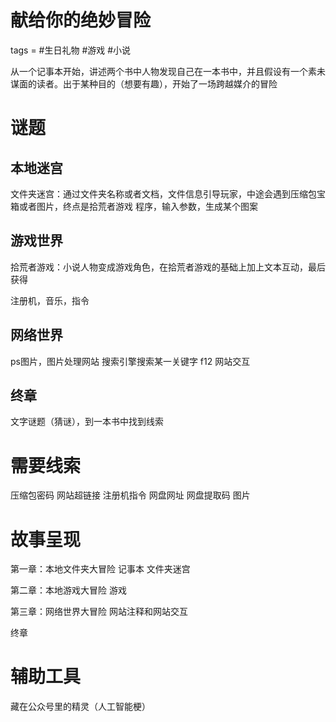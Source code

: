 # 献给你的绝妙冒险
tags = #生日礼物 #游戏 #小说

从一个记事本开始，讲述两个书中人物发现自己在一本书中，并且假设有一个素未谋面的读者。出于某种目的（想要有趣），开始了一场跨越媒介的冒险

# 谜题
## 本地迷宫
文件夹迷宫：通过文件夹名称或者文档，文件信息引导玩家，中途会遇到压缩包宝箱或者图片，终点是拾荒者游戏
程序，输入参数，生成某个图案


## 游戏世界
拾荒者游戏：小说人物变成游戏角色，在拾荒者游戏的基础上加上文本互动，最后获得

注册机，音乐，指令
## 网络世界
ps图片，图片处理网站
搜索引擎搜索某一关键字
f12 网站交互

## 终章
文字谜题（猜谜），到一本书中找到线索


# 需要线索
压缩包密码
网站超链接
注册机指令
网盘网址
网盘提取码
图片

# 故事呈现
第一章：本地文件夹大冒险
记事本
文件夹迷宫

第二章：本地游戏大冒险
游戏

第三章：网络世界大冒险
网站注释和网站交互

终章


# 辅助工具
藏在公众号里的精灵（人工智能梗）


